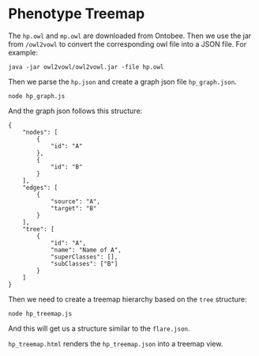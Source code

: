 # Phenotype Treemap

The `hp.owl` and `mp.owl` are downloaded from Ontobee. Then we use the jar from `/owl2vowl` to convert the corresponding owl file into a JSON file. For example:

````
java -jar owl2vowl/owl2vowl.jar -file hp.owl
````

Then we parse the `hp.json` and create a graph json file `hp_graph.json`.

````
node hp_graph.js
````

And the graph json follows this structure:

````
{
    "nodes": [
        {
            "id": "A"
        },
        {
            "id": "B"
        }
    ],
    "edges": [
        {
            "source": "A",
            "target": "B"
        }
    ],
    "tree": [
        {
            "id": "A",
            "name": "Name of A",
            "superClasses": [],
            "subClasses": ["B"]
        }
    ]
}
````

Then we need to create a treemap hierarchy based on the `tree` structure:

````
node hp_treemap.js
````

And this will get us a structure similar to the `flare.json`.

`hp_treemap.html` renders the `hp_treemap.json` into a treemap view.